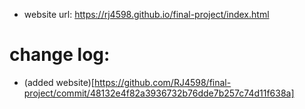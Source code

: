 * website url: https://rj4598.github.io/final-project/index.html

# change log:
* (added website)[https://github.com/RJ4598/final-project/commit/48132e4f82a3936732b76dde7b257c74d11f638a]

